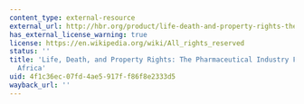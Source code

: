 ```yaml
---
content_type: external-resource
external_url: http://hbr.org/product/life-death-and-property-rights-the-pharmaceutical-/an/702049-PDF-ENG
has_external_license_warning: true
license: https://en.wikipedia.org/wiki/All_rights_reserved
status: ''
title: 'Life, Death, and Property Rights: The Pharmaceutical Industry Faces AIDS in
  Africa'
uid: 4f1c36ec-07fd-4ae5-917f-f86f8e2333d5
wayback_url: ''
---
```

